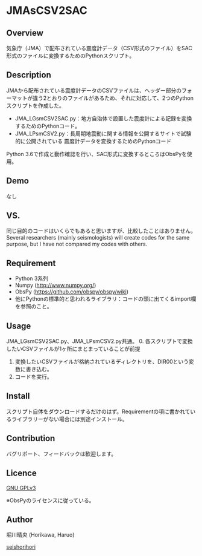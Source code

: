 JMAsCSV2SAC
====
## Overview
気象庁（JMA）で配布されている震度計データ（CSV形式のファイル）をSAC形式のファイルに変換するためのPythonスクリプト。

## Description
JMAから配布されている震度計データのCSVファイルは、ヘッダー部分のフォーマットが違う2とおりのファイルがあるため、それに対応して、2つのPythonスクリプトを作成した。
* JMA_LGsmCSV2SAC.py：地方自治体で設置した震度計による記録を変換するためのPythonコード。
* JMA_LPsmCSV2.py：長周期地震動に関する情報を公開するサイトで試験的に公開されている
震度計データを変換するためのPythonコード

Python 3.6で作成と動作確認を行い、SAC形式に変換するところはObsPyを使用。

## Demo
なし

## VS. 
同じ目的のコードはいくらでもあると思いますが、比較したことはありません。
Several researchers (mainly seismologists) will create codes for the same purpose, but I have not compared my codes with others.  

## Requirement
* Python 3系列
* Numpy (http://www.numpy.org/)
* ObsPy (https://github.com/obspy/obspy/wiki)
* 他にPythonの標準的と思われるライブラリ：コードの頭に出てくるimport欄を参照のこと。

## Usage
JMA_LGsmCSV2SAC.py、JMA_LPsmCSV2.py共通。
0. 各スクリプトで変換したいCSVファイルが1ヶ所にまとまっていることが前提
1. 変換したいCSVファイルが格納されているディレクトリを、DIR00という変数に書き込む。
2. コードを実行。

## Install
スクリプト自体をダウンロードするだけのはず。Requirementの項に書かれているライブラリーがない場合には別途インストール。

## Contribution
バグリポート、フィードバックは歓迎します。

## Licence
[GNU GPLv3](https://choosealicense.com/licenses/gpl-3.0/)

※ObsPyのライセンスに従っている。

## Author
堀川晴央 (Horikawa, Haruo)

[seishorihori](https://github.com/seishorihori)
